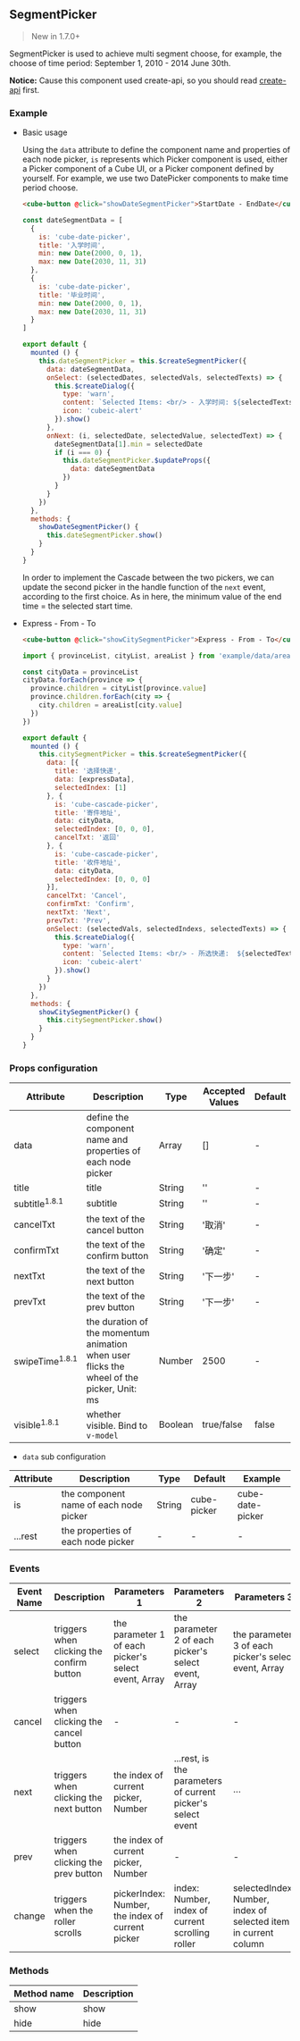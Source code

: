 ## SegmentPicker

> New in 1.7.0+

SegmentPicker is used to achieve multi segment choose, for example, the choose of time period: September 1, 2010 - 2014 June 30th.

__Notice:__ Cause this component used create-api, so you should read [create-api](#/en-US/docs/create-api) first.

### Example

- Basic usage

  Using the `data` attribute to define the component name and properties of each node picker, `is` represents which Picker component is used, either a Picker component of a Cube UI, or a Picker component defined by yourself. For example, we use two DatePicker components to make time period choose.

  ```html
  <cube-button @click="showDateSegmentPicker">StartDate - EndDate</cube-button>
  ```
  ```js
  const dateSegmentData = [
    {
      is: 'cube-date-picker',
      title: '入学时间',
      min: new Date(2000, 0, 1),
      max: new Date(2030, 11, 31)
    },
    {
      is: 'cube-date-picker',
      title: '毕业时间',
      min: new Date(2000, 0, 1),
      max: new Date(2030, 11, 31)
    }
  ]

  export default {
    mounted () {
      this.dateSegmentPicker = this.$createSegmentPicker({
        data: dateSegmentData,
        onSelect: (selectedDates, selectedVals, selectedTexts) => {
          this.$createDialog({
            type: 'warn',
            content: `Selected Items: <br/> - 入学时间: ${selectedTexts[0].join('')} <br/> - 毕业时间: ${selectedTexts[1].join('')}`,
            icon: 'cubeic-alert'
          }).show()
        },
        onNext: (i, selectedDate, selectedValue, selectedText) => {
          dateSegmentData[1].min = selectedDate
          if (i === 0) {
            this.dateSegmentPicker.$updateProps({
              data: dateSegmentData
            })
          }
        }
      })
    },
    methods: {
      showDateSegmentPicker() {
        this.dateSegmentPicker.show()
      }
    }
  }
  ```

  In order to implement the Cascade between the two pickers, we can update the second picker in the handle function of the `next` event, according to the first choice. As in here, the minimum value of the end time = the selected start time.

- Express - From - To

  ```html
  <cube-button @click="showCitySegmentPicker">Express - From - To</cube-button>
  ```
  ```js
  import { provinceList, cityList, areaList } from 'example/data/area'
  
  const cityData = provinceList
  cityData.forEach(province => {
    province.children = cityList[province.value]
    province.children.forEach(city => {
      city.children = areaList[city.value]
    })
  })

  export default {
    mounted () {
      this.citySegmentPicker = this.$createSegmentPicker({
        data: [{
          title: '选择快递',
          data: [expressData],
          selectedIndex: [1]
        }, {
          is: 'cube-cascade-picker',
          title: '寄件地址',
          data: cityData,
          selectedIndex: [0, 0, 0],
          cancelTxt: '返回'
        }, {
          is: 'cube-cascade-picker',
          title: '收件地址',
          data: cityData,
          selectedIndex: [0, 0, 0]
        }],
        cancelTxt: 'Cancel',
        confirmTxt: 'Confirm',
        nextTxt: 'Next',
        prevTxt: 'Prev',
        onSelect: (selectedVals, selectedIndexs, selectedTexts) => {
          this.$createDialog({
            type: 'warn',
            content: `Selected Items: <br/> - 所选快递:  ${selectedTexts[0].join('')} <br/> - 寄件地址: ${selectedTexts[1].join('')} <br/> - 收件地址: ${selectedTexts[2].join('')}`,
            icon: 'cubeic-alert'
          }).show()
        }
      })
    },
    methods: {
      showCitySegmentPicker() {
        this.citySegmentPicker.show()
      }
    }
  }
  ```

### Props configuration

| Attribute | Description | Type | Accepted Values | Default |
| - | - | - | - | - |
| data | define the component name and properties of each node picker | Array | [] | - |
| title | title | String | '' | - |
| subtitle<sup>1.8.1</sup> | subtitle | String | '' | - |
| cancelTxt | the text of the cancel button | String | '取消' | - |
| confirmTxt | the text of the confirm button | String | '确定' | - |
| nextTxt | the text of the next button | String | '下一步' | - |
| prevTxt | the text of the prev button | String | '下一步' | - |
| swipeTime<sup>1.8.1</sup> | the duration of the momentum animation when user flicks the wheel of the picker, Unit: ms | Number | 2500 | - |
| visible<sup>1.8.1</sup> | whether visible. Bind to `v-model` | Boolean | true/false | false |

* `data` sub configuration

| Attribute | Description | Type  | Default | Example |
| - | - | - | - | - |
| is | the component name of each node picker | String | cube-picker | cube-date-picker |
| ...rest | the properties of each node picker | - | - | - |

### Events

| Event Name | Description | Parameters 1 | Parameters 2 | Parameters 3 |
| - | - | - | - | - |
| select | triggers when clicking the confirm button | the parameter 1 of each picker's select event, Array | the parameter 2 of each picker's select event, Array | the parameter 3 of each picker's select event, Array |
| cancel | triggers when clicking the cancel button | - | - | - |
| next | triggers when clicking the next button | the index of current picker, Number | ...rest, is the parameters of current picker's select event | ··· | ··· |
| prev | triggers when clicking the prev button | the index of current picker, Number | - | - | - |
| change | triggers when the roller scrolls | pickerIndex: Number, the index of current picker | index: Number, index of current scrolling roller | selectedIndex: Number, index of selected item in current column |

### Methods

| Method name | Description |
| - | - |
| show | show |
| hide | hide |
